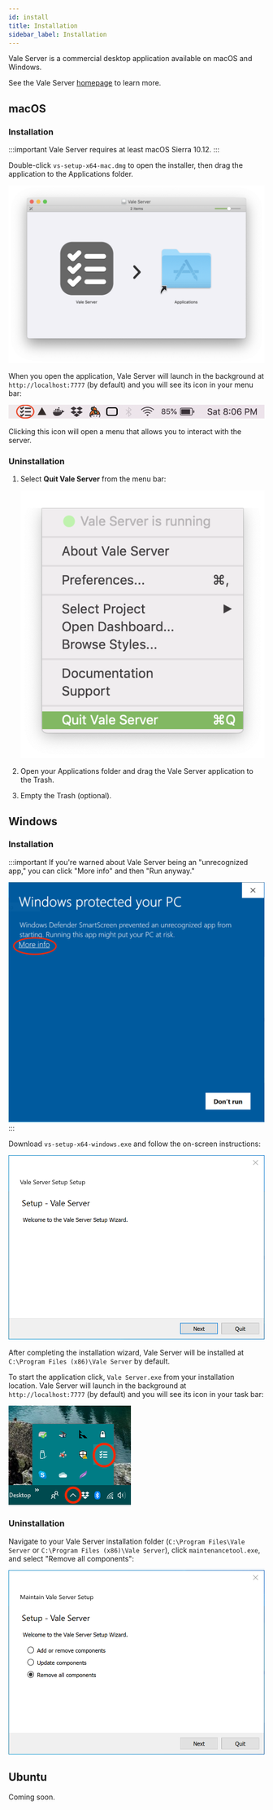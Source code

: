 ```yaml
---
id: install
title: Installation
sidebar_label: Installation
---
```


Vale Server is a commercial desktop application available on macOS and Windows.

See the Vale Server [homepage](https://errata.ai/vale-server/) to learn more.

## macOS

### Installation

:::important
Vale Server requires at least macOS Sierra 10.12.
:::

Double-click `vs-setup-x64-mac.dmg` to open the installer, then drag the application
to the Applications folder.

![Vale Server DMG](assets/ui/macOS/dmg.png)

When you open the application, Vale Server will launch in the background at
`http://localhost:7777` (by default) and you will see its icon in your menu
bar:

![Vale Server menu icon](assets/ui/macOS/menu.png)

Clicking this icon will open a menu that allows you to
interact with the server.

### Uninstallation

1. Select **Quit Vale Server** from the menu bar:

    <img src="assets/ui/macOS/quit.png" class="small">

2. Open your Applications folder and drag the Vale Server application to the Trash.

3. Empty the Trash (optional).

## Windows

### Installation

:::important
If you're warned about Vale Server being an "unrecognized app," you can
click "More info" and then "Run anyway."

![A screenshot of Windows "unrecognized app" warning](assets/ui/Windows/security.png)
:::

Download `vs-setup-x64-windows.exe` and follow the on-screen instructions:

![A screenshot of Vale Server's Windows installer](assets/ui/Windows/install.png)

After completing the installation wizard, Vale Server will be installed at
`C:\Program Files (x86)\Vale Server` by default.

To start the application click, `Vale Server.exe` from your installation
location. Vale Server will launch in the background at `http://localhost:7777`
(by default) and you will see its icon in your task bar:

![A screenshot highlighting Vale Server's icon in the taskbar](assets/ui/Windows/taskbar2.png)

### Uninstallation

Navigate to your Vale Server installation folder
(`C:\Program Files\Vale Server` or `C:\Program Files (x86)\Vale Server`),
click `maintenancetool.exe`, and select "Remove all components":

![A screenshot of Vale Server's maintenance tool](assets/ui/Windows/uninstall.png)

## Ubuntu

Coming soon.
